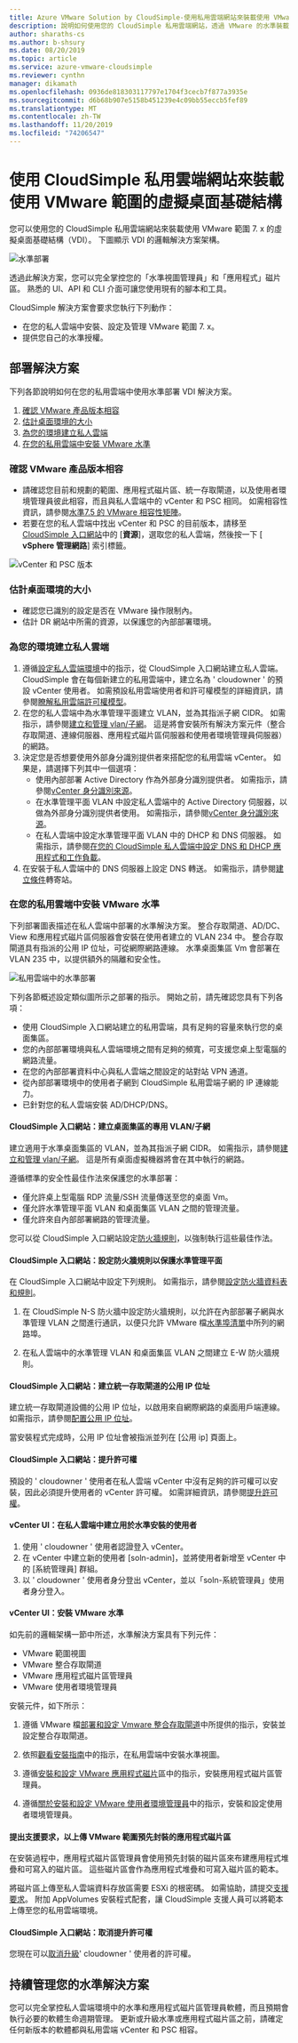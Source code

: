 ```yaml
---
title: Azure VMware Solution by CloudSimple-使用私用雲端網站來裝載使用 VMware 範圍的虛擬桌面基礎結構
description: 說明如何使用您的 CloudSimple 私用雲端網站，透過 VMware 的水準裝載虛擬桌面基礎結構
author: sharaths-cs
ms.author: b-shsury
ms.date: 08/20/2019
ms.topic: article
ms.service: azure-vmware-cloudsimple
ms.reviewer: cynthn
manager: dikamath
ms.openlocfilehash: 0936de818303117797e1704f3cecb7f877a3935e
ms.sourcegitcommit: d6b68b907e5158b451239e4c09bb55eccb5fef89
ms.translationtype: MT
ms.contentlocale: zh-TW
ms.lasthandoff: 11/20/2019
ms.locfileid: "74206547"
---
```

# <a name="use-cloudsimple-private-cloud-site-to-host-a-virtual-desktop-infrastructure-using-vmware-horizon"></a>使用 CloudSimple 私用雲端網站來裝載使用 VMware 範圍的虛擬桌面基礎結構

您可以使用您的 CloudSimple 私用雲端網站來裝載使用 VMware 範圍 7. x 的虛擬桌面基礎結構（VDI）。 下圖顯示 VDI 的邏輯解決方案架構。

![水準部署](media/horizon-deployment.png)

透過此解決方案，您可以完全掌控您的「水準視圖管理員」和「應用程式」磁片區。 熟悉的 UI、API 和 CLI 介面可讓您使用現有的腳本和工具。

CloudSimple 解決方案會要求您執行下列動作：

* 在您的私人雲端中安裝、設定及管理 VMware 範圍 7. x。
* 提供您自己的水準授權。

## <a name="deploy-the-solution"></a>部署解決方案

下列各節說明如何在您的私用雲端中使用水準部署 VDI 解決方案。

1. [確認 VMware 產品版本相容](#verify-that-vmware-product-versions-are-compatible)
2. [估計桌面環境的大小](#estimate-the-size-of-your-desktop-environment)
3. [為您的環境建立私人雲端](#create-a-private-cloud-for-your-environment)
4. [在您的私用雲端中安裝 VMware 水準](#install-vmware-horizon-in-your-private-cloud)

### <a name="verify-that-vmware-product-versions-are-compatible"></a>確認 VMware 產品版本相容

* 請確認您目前和規劃的範圍、應用程式磁片區、統一存取閘道，以及使用者環境管理員彼此相容，而且與私人雲端中的 vCenter 和 PSC 相同。 如需相容性資訊，請參閱[水準7.5 的 VMware 相容性矩陣](https://www.vmware.com/resources/compatibility/sim/interop_matrix.php#interop&260=2877&0=)。
* 若要在您的私人雲端中找出 vCenter 和 PSC 的目前版本，請移至[CloudSimple 入口網站](access-cloudsimple-portal.md)中的 [**資源**]，選取您的私人雲端，然後按一下 [ **vSphere 管理網路**] 索引標籤。

![vCenter 和 PSC 版本](media/private-cloud-vsphere-versions.png)

### <a name="estimate-the-size-of-your-desktop-environment"></a>估計桌面環境的大小

* 確認您已識別的設定是否在 VMware 操作限制內。
* 估計 DR 網站中所需的資源，以保護您的內部部署環境。

### <a name="create-a-private-cloud-for-your-environment"></a>為您的環境建立私人雲端

1. 遵循[設定私人雲端環境](quickstart-create-private-cloud.md)中的指示，從 CloudSimple 入口網站建立私人雲端。  CloudSimple 會在每個新建立的私用雲端中，建立名為 ' cloudowner ' 的預設 vCenter 使用者。 如需預設私用雲端使用者和許可權模型的詳細資訊，請參閱[瞭解私用雲端許可權模型](learn-private-cloud-permissions.md)。
2. 在您的私人雲端中為水準管理平面建立 VLAN，並為其指派子網 CIDR。 如需指示，請參閱[建立和管理 vlan/子網](create-vlan-subnet.md)。 這是將會安裝所有解決方案元件（整合存取閘道、連線伺服器、應用程式磁片區伺服器和使用者環境管理員伺服器）的網路。
3. 決定您是否想要使用外部身分識別提供者來搭配您的私用雲端 vCenter。 如果是，請選擇下列其中一個選項：
    * 使用內部部署 Active Directory 作為外部身分識別提供者。 如需指示，請參閱[vCenter 身分識別來源](set-vcenter-identity.md)。
    * 在水準管理平面 VLAN 中設定私人雲端中的 Active Directory 伺服器，以做為外部身分識別提供者使用。 如需指示，請參閱[vCenter 身分識別來源](set-vcenter-identity.md)。
    * 在私人雲端中設定水準管理平面 VLAN 中的 DHCP 和 DNS 伺服器。 如需指示，請參閱[在您的 CloudSimple 私人雲端中設定 DNS 和 DHCP 應用程式和工作負載](dns-dhcp-setup.md)。
4. 在安裝于私人雲端中的 DNS 伺服器上設定 DNS 轉送。 如需指示，請參閱[建立條件](on-premises-dns-setup.md#create-a-conditional-forwarder)轉寄站。

### <a name="install-vmware-horizon-in-your-private-cloud"></a>在您的私用雲端中安裝 VMware 水準

下列部署圖表描述在私人雲端中部署的水準解決方案。 整合存取閘道、AD/DC、View 和應用程式磁片區伺服器會安裝在使用者建立的 VLAN 234 中。 整合存取閘道具有指派的公用 IP 位址，可從網際網路連線。 水準桌面集區 Vm 會部署在 VLAN 235 中，以提供額外的隔離和安全性。

![私用雲端中的水準部署](media/horizon-private-cloud.png)

下列各節概述設定類似圖所示之部署的指示。 開始之前，請先確認您具有下列各項：

* 使用 CloudSimple 入口網站建立的私用雲端，具有足夠的容量來執行您的桌面集區。
* 您的內部部署環境與私人雲端環境之間有足夠的頻寬，可支援您桌上型電腦的網路流量。
* 在您的內部部署資料中心與私人雲端之間設定的站對站 VPN 通道。
* 從內部部署環境中的使用者子網到 CloudSimple 私用雲端子網的 IP 連線能力。
* 已針對您的私人雲端安裝 AD/DHCP/DNS。

#### <a name="cloudsimple-portal-create-a-dedicated-vlansubnet-for-desktop-pools"></a>CloudSimple 入口網站：建立桌面集區的專用 VLAN/子網

建立適用于水準桌面集區的 VLAN，並為其指派子網 CIDR。 如需指示，請參閱[建立和管理 vlan/子網](create-vlan-subnet.md)。 這是所有桌面虛擬機器將會在其中執行的網路。

遵循標準的安全性最佳作法來保護您的水準部署：

* 僅允許桌上型電腦 RDP 流量/SSH 流量傳送至您的桌面 Vm。
* 僅允許水準管理平面 VLAN 和桌面集區 VLAN 之間的管理流量。
* 僅允許來自內部部署網路的管理流量。

您可以從 CloudSimple 入口網站設定[防火牆規則](firewall.md)，以強制執行這些最佳作法。

#### <a name="cloudsimple-portal-configure-firewall-rules-to-secure-horizon-management-plane"></a>CloudSimple 入口網站：設定防火牆規則以保護水準管理平面

在 CloudSimple 入口網站中設定下列規則。 如需指示，請參閱[設定防火牆資料表和規則](firewall.md)。

1. 在 CloudSimple N-S 防火牆中設定防火牆規則，以允許在內部部署子網與水準管理 VLAN 之間進行通訊，以便只允許 VMware 檔[水準埠清單](https://docs.vmware.com/en/VMware-Horizon-7/7.1/com.vmware.horizon-client-agent.security.doc/GUID-52807839-6BB0-4727-A9C7-EA73DE61ADAB.html)中所列的網路埠。

2. 在私人雲端中的水準管理 VLAN 和桌面集區 VLAN 之間建立 E-W 防火牆規則。

#### <a name="cloudsimple-portal-create-a-public-ip-address-for-unified-access-gateway"></a>CloudSimple 入口網站：建立統一存取閘道的公用 IP 位址

建立統一存取閘道設備的公用 IP 位址，以啟用來自網際網路的桌面用戶端連線。 如需指示，請參閱[配置公用 IP 位址](public-ips.md)。

當安裝程式完成時，公用 IP 位址會被指派並列在 [公用 ip] 頁面上。

#### <a name="cloudsimple-portal-escalate-privileges"></a>CloudSimple 入口網站：提升許可權

預設的 ' cloudowner ' 使用者在私人雲端 vCenter 中沒有足夠的許可權可以安裝，因此必須提升使用者的 vCenter 許可權。 如需詳細資訊，請參閱[提升許可權](escalate-private-cloud-privileges.md)。

#### <a name="vcenter-ui-create-a-user-in-private-cloud-for-horizon-installation"></a>vCenter UI：在私人雲端中建立用於水準安裝的使用者

1. 使用 ' cloudowner ' 使用者認證登入 vCenter。
2. 在 vCenter 中建立新的使用者 [soln-admin]，並將使用者新增至 vCenter 中的 [系統管理員] 群組。
3. 以 ' cloudowner ' 使用者身分登出 vCenter，並以「soln-系統管理員」使用者身分登入。

#### <a name="vcenter-ui-install-vmware-horizon"></a>vCenter UI：安裝 VMware 水準

如先前的邏輯架構一節中所述，水準解決方案具有下列元件：

* VMware 範圍視圖
* VMware 整合存取閘道
* VMware 應用程式磁片區管理員
* VMware 使用者環境管理員

安裝元件，如下所示：

1. 遵循 VMware 檔[部署和設定 Vmware 整合存取閘道](https://docs.vmware.com/en/Unified-Access-Gateway/3.3.1/com.vmware.uag-331-deploy-config.doc/GUID-F5CE0D5E-BE85-4FA5-BBCF-0F86C9AB8A70.html)中所提供的指示，安裝並設定整合存取閘道。

2. 依照[觀看安裝指南](https://docs.vmware.com/en/VMware-Horizon-7/7.4/horizon-installation/GUID-37D39B4F-5870-4188-8B11-B6C41AE9133C.html)中的指示，在私用雲端中安裝水準視圖。

3. 遵循[安裝和設定 VMware 應用程式磁片](https://docs.vmware.com/en/VMware-App-Volumes/2.10/com.vmware.appvolumes.user.doc/GUID-5E8BAF8C-F5A6-412C-9424-266BA7109BA4.html)區中的指示，安裝應用程式磁片區管理員。

4. 遵循[關於安裝和設定 VMware 使用者環境管理員](https://docs.vmware.com/en/VMware-User-Environment-Manager/9.4/com.vmware.user.environment.manager-install-config/GUID-DBBC82E4-483F-4B28-9D49-4D28E08715BC.html)中的指示，安裝和設定使用者環境管理員。

#### <a name="file-a-support-request-to-upload-vmware-horizon-pre-packaged-app-volumes"></a>提出支援要求，以上傳 VMware 範圍預先封裝的應用程式磁片區

在安裝過程中，應用程式磁片區管理員會使用預先封裝的磁片區來布建應用程式堆疊和可寫入的磁片區。 這些磁片區會作為應用程式堆疊和可寫入磁片區的範本。

將磁片區上傳至私人雲端資料存放區需要 ESXi 的根密碼。 如需協助，請提交[支援要求](https://portal.azure.com/#blade/Microsoft_Azure_Support/HelpAndSupportBlade/newsupportrequest)。 附加 AppVolumes 安裝程式配套，讓 CloudSimple 支援人員可以將範本上傳至您的私用雲端環境。

#### <a name="cloudsimple-portal-de-escalate-privileges"></a>CloudSimple 入口網站：取消提升許可權

您現在可以[取消升級](escalate-private-cloud-privileges.md#de-escalate-privileges)' cloudowner ' 使用者的許可權。

## <a name="ongoing-management-of-your-horizon-solution"></a>持續管理您的水準解決方案

您可以完全掌控私人雲端環境中的水準和應用程式磁片區管理員軟體，而且預期會執行必要的軟體生命週期管理。 更新或升級水準或應用程式磁片區之前，請確定任何新版本的軟體都與私用雲端 vCenter 和 PSC 相容。

